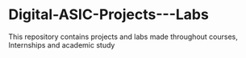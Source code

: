 # Digital-ASIC-Projects---Labs
This repository contains projects and labs made throughout courses, Internships and academic study
